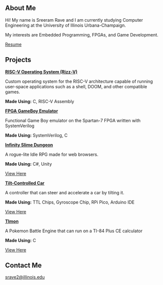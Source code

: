 ## About Me
Hi! My name is Sreeram Rave and I am currently studying Computer Engineering at the University of Illinois Urbana-Champaign.

My interests are Embedded Programming, FPGAs, and Game Development.

[Resume](https://drive.google.com/file/d/1k4fDQNrS-R9lDFCfClelDqWywz9Un8lw/view?usp=sharing)

## Projects

**<ins>RISC-V Operating System (Rizz-V)</ins>**

Custom operating system for the RISC-V architecture capable of running user-space applications such as a shell, DOOM, and other compatible games.

**Made Using:** C, RISC-V Assembly


**<ins>FPGA GameBoy Emulator</ins>**

Functional Game Boy emulator on the Spartan-7 FPGA written with SystemVerilog

**Made Using:** SystemVerilog, C


**<ins>Infinity Slime Dungeon</ins>**

A rogue-lite Idle RPG made for web browsers.

**Made Using:** C#, Unity

[View Here](https://antiveninstudios.itch.io/infinity-slime-dungeon)


**<ins>Tilt-Controlled Car</ins>**

A controller that can steer and accelerate a car by tilting it.

**Made Using:** TTL Chips, Gyroscope Chip, RPi Pico, Arduino IDE

[View Here](https://drive.google.com/file/d/107fnsYd8tKXBt2Vku7593nw2kLQ-Qgvp/view?usp=drivesdk)


**<ins>TImon</ins>**

A Pokemon Battle Engine that can run on a TI-84 Plus CE calculator

**Made Using:** C

[View Here](https://github.com/SpiderDerp/TImon)


## Contact Me
<srave2@illinois.edu>
